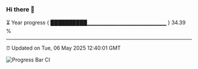 ### Hi there 👋

⏳ Year progress { ██████████▁▁▁▁▁▁▁▁▁▁▁▁▁▁▁▁▁▁▁▁ } 34.39 %

---

⏰ Updated on Tue, 06 May 2025 12:40:01 GMT

![Progress Bar CI](https://github.com/liununu/liununu/workflows/Progress%20Bar%20CI/badge.svg)
